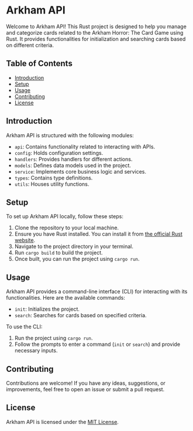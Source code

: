# Arkham API

Welcome to Arkham API! This Rust project is designed to help you manage and categorize cards related to the Arkham Horror: The Card Game using Rust. It provides functionalities for initialization and searching cards based on different criteria.

## Table of Contents

- [Introduction](#introduction)
- [Setup](#setup)
- [Usage](#usage)
- [Contributing](#contributing)
- [License](#license)

## Introduction

Arkham API is structured with the following modules:

- `api`: Contains functionality related to interacting with APIs.
- `config`: Holds configuration settings.
- `handlers`: Provides handlers for different actions.
- `models`: Defines data models used in the project.
- `service`: Implements core business logic and services.
- `types`: Contains type definitions.
- `utils`: Houses utility functions.

## Setup

To set up Arkham API locally, follow these steps:

1. Clone the repository to your local machine.
2. Ensure you have Rust installed. You can install it from [the official Rust website](https://www.rust-lang.org/tools/install).
3. Navigate to the project directory in your terminal.
4. Run `cargo build` to build the project.
5. Once built, you can run the project using `cargo run`.

## Usage

Arkham API provides a command-line interface (CLI) for interacting with its functionalities. Here are the available commands:

- `init`: Initializes the project.
- `search`: Searches for cards based on specified criteria.

To use the CLI:

1. Run the project using `cargo run`.
2. Follow the prompts to enter a command (`init` or `search`) and provide necessary inputs.

## Contributing

Contributions are welcome! If you have any ideas, suggestions, or improvements, feel free to open an issue or submit a pull request.

## License

Arkham API is licensed under the [MIT License](LICENSE).
